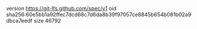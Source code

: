 version https://git-lfs.github.com/spec/v1
oid sha256:60e5bb1a92ffec7dcd68c7d6da8b39f97057ce8845b654b081b02a9dbca7eedf
size 46792
